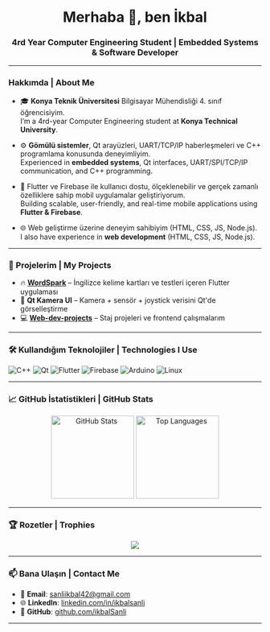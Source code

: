 <h1 align="center">Merhaba 👋, ben İkbal</h1>
<h3 align="center">4rd Year Computer Engineering Student | Embedded Systems & Software Developer</h3>

---

###  Hakkımda | About Me

- 🎓 **Konya Teknik Üniversitesi** Bilgisayar Mühendisliği 4. sınıf öğrencisiyim.  
  I’m a 4rd-year Computer Engineering student at **Konya Technical University**.

- ⚙️ **Gömülü sistemler**, Qt arayüzleri, UART/TCP/IP haberleşmeleri ve C++ programlama konusunda deneyimliyim.  
  Experienced in **embedded systems**, Qt interfaces, UART/SPI/TCP/IP communication, and C++ programming.

- 📱 Flutter ve Firebase ile kullanıcı dostu, ölçeklenebilir ve gerçek zamanlı özelliklere sahip mobil uygulamalar geliştiriyorum.  
  Building scalable, user-friendly, and real-time mobile applications using **Flutter & Firebase**.


- 🌐 Web geliştirme üzerine deneyim sahibiyim (HTML, CSS, JS, Node.js).  
  I also have experience in **web development** (HTML, CSS, JS, Node.js).

---

### 🚀 Projelerim | My Projects

- 🔥 [**WordSpark**](https://github.com/ikbalSanli/wordspark) – İngilizce kelime kartları ve testleri içeren Flutter uygulaması  
- 🎥 **Qt Kamera UI** – Kamera + sensör + joystick verisini Qt'de görselleştirme  
- 💻 [**Web-dev-projects**](https://github.com/ikbalSanli/web-dev-projects) – Staj projeleri ve frontend çalışmalarım

---

### 🛠️ Kullandığım Teknolojiler | Technologies I Use

![C++](https://img.shields.io/badge/C++-00599C?style=for-the-badge&logo=cplusplus&logoColor=white)
![Qt](https://img.shields.io/badge/Qt-41CD52?style=for-the-badge&logo=qt&logoColor=white)
![Flutter](https://img.shields.io/badge/Flutter-02569B?style=for-the-badge&logo=flutter&logoColor=white)
![Firebase](https://img.shields.io/badge/Firebase-FFCA28?style=for-the-badge&logo=firebase&logoColor=black)
![Arduino](https://img.shields.io/badge/Arduino-00979D?style=for-the-badge&logo=arduino&logoColor=white)
![Linux](https://img.shields.io/badge/Linux-FCC624?style=for-the-badge&logo=linux&logoColor=black)

---

### 📈 GitHub İstatistikleri | GitHub Stats

<p align="center">
  <img src="https://github-readme-stats.vercel.app/api?username=ikbalSanli&show_icons=true&theme=tokyonight" alt="GitHub Stats" height="165"/>
  <img src="https://github-readme-stats.vercel.app/api/top-langs/?username=ikbalSanli&layout=compact&theme=tokyonight" alt="Top Languages" height="165"/>
</p>

---

### 🏆 Rozetler | Trophies

<p align="center">
  <img src="https://github-profile-trophy.vercel.app/?username=ikbalSanli&theme=radical&no-bg=true&margin-w=10"/>
</p>

---

### 📫 Bana Ulaşın | Contact Me

- 📧 **Email**: sanliikbal42@gmail.com  
- 🌐 **LinkedIn**: [linkedin.com/in/ikbalsanli](https://linkedin.com/in/ikbalsanli)  
- 💼 **GitHub**: [github.com/ikbalSanli](https://github.com/ikbalSanli)

---



